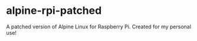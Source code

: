 # alpine-rpi-patched
A patched version of Alpine Linux for Raspberry Pi. Created for my personal use!
